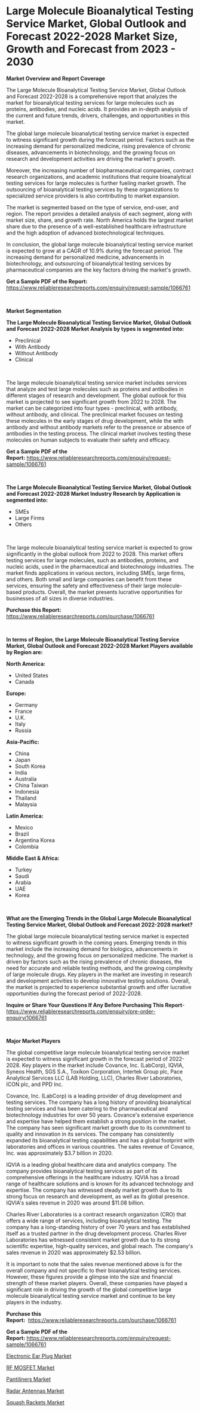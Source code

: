 <p><h1>Large Molecule Bioanalytical Testing Service Market, Global Outlook and Forecast 2022-2028 Market Size, Growth and Forecast from 2023 - 2030</h1></p><p><strong>Market Overview and Report Coverage</strong></p>
<p><p>The Large Molecule Bioanalytical Testing Service Market, Global Outlook and Forecast 2022-2028 is a comprehensive report that analyzes the market for bioanalytical testing services for large molecules such as proteins, antibodies, and nucleic acids. It provides an in-depth analysis of the current and future trends, drivers, challenges, and opportunities in this market.</p><p>The global large molecule bioanalytical testing service market is expected to witness significant growth during the forecast period. Factors such as the increasing demand for personalized medicine, rising prevalence of chronic diseases, advancements in biotechnology, and the growing focus on research and development activities are driving the market's growth.</p><p>Moreover, the increasing number of biopharmaceutical companies, contract research organizations, and academic institutions that require bioanalytical testing services for large molecules is further fueling market growth. The outsourcing of bioanalytical testing services by these organizations to specialized service providers is also contributing to market expansion.</p><p>The market is segmented based on the type of service, end-user, and region. The report provides a detailed analysis of each segment, along with market size, share, and growth rate. North America holds the largest market share due to the presence of a well-established healthcare infrastructure and the high adoption of advanced biotechnological techniques.</p><p>In conclusion, the global large molecule bioanalytical testing service market is expected to grow at a CAGR of 10.9% during the forecast period. The increasing demand for personalized medicine, advancements in biotechnology, and outsourcing of bioanalytical testing services by pharmaceutical companies are the key factors driving the market's growth.</p></p>
<p><strong>Get a Sample PDF of the Report:</strong> <a href="https://www.reliableresearchreports.com/enquiry/request-sample/1066761">https://www.reliableresearchreports.com/enquiry/request-sample/1066761</a></p>
<p>&nbsp;</p>
<p><strong>Market Segmentation</strong></p>
<p><strong>The Large Molecule Bioanalytical Testing Service Market, Global Outlook and Forecast 2022-2028 Market Analysis by types is segmented into:</strong></p>
<p><ul><li>Preclinical</li><li>With Antibody</li><li>Without Antibody</li><li>Clinical</li></ul></p>
<p>&nbsp;</p>
<p><p>The large molecule bioanalytical testing service market includes services that analyze and test large molecules such as proteins and antibodies in different stages of research and development. The global outlook for this market is projected to see significant growth from 2022 to 2028. The market can be categorized into four types - preclinical, with antibody, without antibody, and clinical. The preclinical market focuses on testing these molecules in the early stages of drug development, while the with antibody and without antibody markets refer to the presence or absence of antibodies in the testing process. The clinical market involves testing these molecules on human subjects to evaluate their safety and efficacy.</p></p>
<p><strong>Get a Sample PDF of the Report:</strong>&nbsp;<a href="https://www.reliableresearchreports.com/enquiry/request-sample/1066761">https://www.reliableresearchreports.com/enquiry/request-sample/1066761</a></p>
<p>&nbsp;</p>
<p><strong>The Large Molecule Bioanalytical Testing Service Market, Global Outlook and Forecast 2022-2028 Market Industry Research by Application is segmented into:</strong></p>
<p><ul><li>SMEs</li><li>Large Firms</li><li>Others</li></ul></p>
<p>&nbsp;</p>
<p><p>The large molecule bioanalytical testing service market is expected to grow significantly in the global outlook from 2022 to 2028. This market offers testing services for large molecules, such as antibodies, proteins, and nucleic acids, used in the pharmaceutical and biotechnology industries. The market finds applications in various sectors, including SMEs, large firms, and others. Both small and large companies can benefit from these services, ensuring the safety and effectiveness of their large molecule-based products. Overall, the market presents lucrative opportunities for businesses of all sizes in diverse industries.</p></p>
<p><strong>Purchase this Report:</strong>&nbsp; <a href="https://www.reliableresearchreports.com/purchase/1066761">https://www.reliableresearchreports.com/purchase/1066761</a></p>
<p>&nbsp;</p>
<p><strong>In terms of Region, the Large Molecule Bioanalytical Testing Service Market, Global Outlook and Forecast 2022-2028 Market Players available by Region are:</strong></p>
<p>
    <p> <strong> North America: </strong>
        <ul>
            <li>United States</li>
            <li>Canada</li>
        </ul>
        </p> 
    <p> <strong> Europe: </strong>
        <ul>
            <li>Germany</li>
            <li>France</li>
            <li>U.K.</li>
            <li>Italy</li>
            <li>Russia</li>
        </ul>
        </p> 
    <p> <strong> Asia-Pacific: </strong>
        <ul>
            <li>China</li>
            <li>Japan</li>
            <li>South Korea</li>
            <li>India</li>
            <li>Australia</li>
            <li>China Taiwan</li>
            <li>Indonesia</li>
            <li>Thailand</li>
            <li>Malaysia</li>
        </ul>
        </p> 
    <p> <strong> Latin America: </strong>
        <ul>
            <li>Mexico</li>
            <li>Brazil</li>
            <li>Argentina Korea</li>
            <li>Colombia</li>
        </ul>
        </p> 
    <p> <strong> Middle East & Africa: </strong>
        <ul>
            <li>Turkey</li>
            <li>Saudi</li>
            <li>Arabia</li>
            <li>UAE</li>
            <li>Korea</li>
        </ul>
    </p>
    </p>
<p>&nbsp;</p>
<p><strong>What are the Emerging Trends in the Global Large Molecule Bioanalytical Testing Service Market, Global Outlook and Forecast 2022-2028 market?</strong></p>
<p><p>The global large molecule bioanalytical testing service market is expected to witness significant growth in the coming years. Emerging trends in this market include the increasing demand for biologics, advancements in technology, and the growing focus on personalized medicine. The market is driven by factors such as the rising prevalence of chronic diseases, the need for accurate and reliable testing methods, and the growing complexity of large molecule drugs. Key players in the market are investing in research and development activities to develop innovative testing solutions. Overall, the market is projected to experience substantial growth and offer lucrative opportunities during the forecast period of 2022-2028.</p></p>
<p><strong>Inquire or Share Your Questions If Any Before Purchasing This Report</strong>- <a href="https://www.reliableresearchreports.com/enquiry/pre-order-enquiry/1066761">https://www.reliableresearchreports.com/enquiry/pre-order-enquiry/1066761</a></p>
<p>&nbsp;</p>
<p><strong>Major Market Players</strong></p>
<p><p>The global competitive large molecule bioanalytical testing service market is expected to witness significant growth in the forecast period of 2022-2028. Key players in the market include Covance, Inc. (LabCorp), IQVIA, Syneos Health, SGS S.A., Toxikon Corporation, Intertek Group plc, Pace Analytical Services LLC (LAB Holding, LLC), Charles River Laboratories, ICON plc, and PPD Inc.</p><p>Covance, Inc. (LabCorp) is a leading provider of drug development and testing services. The company has a long history of providing bioanalytical testing services and has been catering to the pharmaceutical and biotechnology industries for over 50 years. Covance's extensive experience and expertise have helped them establish a strong position in the market. The company has seen significant market growth due to its commitment to quality and innovation in its services. The company has consistently expanded its bioanalytical testing capabilities and has a global footprint with laboratories and offices in various countries. The sales revenue of Covance, Inc. was approximately $3.7 billion in 2020.</p><p>IQVIA is a leading global healthcare data and analytics company. The company provides bioanalytical testing services as part of its comprehensive offerings in the healthcare industry. IQVIA has a broad range of healthcare solutions and is known for its advanced technology and expertise. The company has witnessed steady market growth due to its strong focus on research and development, as well as its global presence. IQVIA's sales revenue in 2020 was around $11.08 billion.</p><p>Charles River Laboratories is a contract research organization (CRO) that offers a wide range of services, including bioanalytical testing. The company has a long-standing history of over 70 years and has established itself as a trusted partner in the drug development process. Charles River Laboratories has witnessed consistent market growth due to its strong scientific expertise, high-quality services, and global reach. The company's sales revenue in 2020 was approximately $2.53 billion.</p><p>It is important to note that the sales revenue mentioned above is for the overall company and not specific to their bioanalytical testing services. However, these figures provide a glimpse into the size and financial strength of these market players. Overall, these companies have played a significant role in driving the growth of the global competitive large molecule bioanalytical testing service market and continue to be key players in the industry.</p></p>
<p><strong>Purchase this Report:</strong>&nbsp;&nbsp;<a href="https://www.reliableresearchreports.com/purchase/1066761">https://www.reliableresearchreports.com/purchase/1066761</a></p>
<p></p>
<p><strong>Get a Sample PDF of the Report:</strong>&nbsp;<a href="https://www.reliableresearchreports.com/enquiry/request-sample/1066761">https://www.reliableresearchreports.com/enquiry/request-sample/1066761</a></p>
<p><p><a href="https://medium.com/@nicholasstewart02/electronic-ear-plug-market-size-growth-forecast-2023-2030-93be5ed344ce">Electronic Ear Plug Market</a></p><p><a href="https://www.reportprime.com/rf-mosfet-r4348">RF MOSFET Market</a></p><p><a href="https://www.linkedin.com/pulse/pantiliners-market-research-report-unlocks-analysis-financial-tkgte/">Pantiliners Market</a></p><p><a href="https://www.reportprime.com/radar-antennas-r4350">Radar Antennas Market</a></p><p><a href="https://www.linkedin.com/pulse/squash-rackets-market-share-amp-new-trends-analysis-report-p28ye/">Squash Rackets Market</a></p></p>